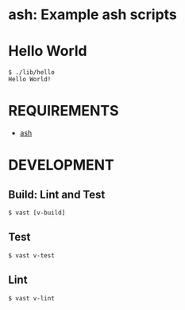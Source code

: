 # ash: Example ash scripts

# Hello World

```console
$ ./lib/hello
Hello World!
```

# REQUIREMENTS

* [ash](https://linux.die.net/man/1/ash)

# DEVELOPMENT

## Build: Lint and Test

```console
$ vast [v-build]
```

## Test

```console
$ vast v-test
```

## Lint

```console
$ vast v-lint
```
